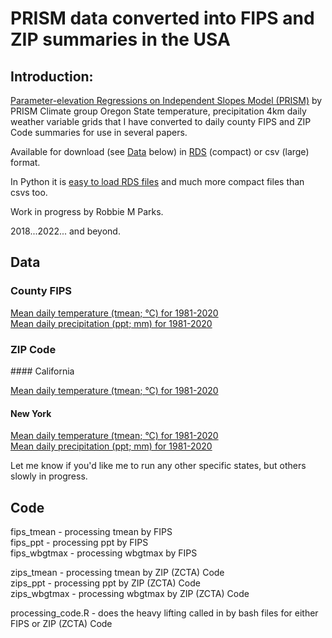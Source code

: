 # PRISM data converted into FIPS and ZIP summaries in the USA

## Introduction:
[Parameter-elevation Regressions on Independent Slopes Model (PRISM)](https://prism.oregonstate.edu/recent/) by PRISM Climate group Oregon State temperature, precipitation 4km daily weather variable grids that I have converted to daily county FIPS and ZIP Code summaries for use in several papers.

Available for download (see [Data](#Data) below) in [RDS](https://www.r-bloggers.com/2016/12/remember-to-use-the-rds-format/) (compact) or csv (large) format.

In Python it is [easy to load RDS files](https://stackoverflow.com/questions/40996175/loading-a-rds-file-in-pandas) and much more compact files than csvs too.

Work in progress by Robbie M Parks.

2018...2022... and beyond.

## Data

### County FIPS

[Mean daily temperature (tmean; °C) for 1981-2020](https://github.com/rmp15/PRISM-grids-into-FIPS-ZIP-USA/tree/main/output/fips/tmean) \
[Mean daily precipitation (ppt; mm) for 1981-2020](https://github.com/rmp15/PRISM-grids-into-FIPS-ZIP-USA/tree/main/output/fips/ppt) 

### ZIP Code

#### California

[Mean daily temperature (tmean; °C) for 1981-2020](https://github.com/rmp15/PRISM-grids-into-FIPS-ZIP-USA/tree/main/output/zip/06/tmean)

#### New York

[Mean daily temperature (tmean; °C) for 1981-2020](https://github.com/rmp15/PRISM-grids-into-FIPS-ZIP-USA/tree/main/output/zip/36/tmean) \
[Mean daily precipitation (ppt; mm) for 1981-2020](https://github.com/rmp15/PRISM-grids-into-FIPS-ZIP-USA/tree/main/output/zip/36/ppt)

Let me know if you'd like me to run any other specific states, but others slowly in progress.

## Code

fips_tmean - processing tmean by FIPS\
fips_ppt - processing ppt by FIPS\
fips_wbgtmax - processing wbgtmax by FIPS

zips_tmean - processing tmean by ZIP (ZCTA) Code\
zips_ppt - processing ppt by ZIP (ZCTA) Code\
zips_wbgtmax - processing wbgtmax by ZIP (ZCTA) Code

processing_code.R - does the heavy lifting called in by bash files for either FIPS or ZIP (ZCTA) Code
